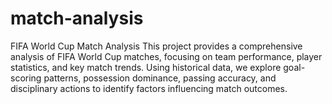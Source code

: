 # match-analysis
 FIFA World Cup Match Analysis  This project provides a comprehensive analysis of FIFA World Cup matches, focusing on team performance, player statistics, and key match trends. Using historical data, we explore goal-scoring patterns, possession dominance, passing accuracy, and disciplinary actions to identify factors influencing match outcomes.    
